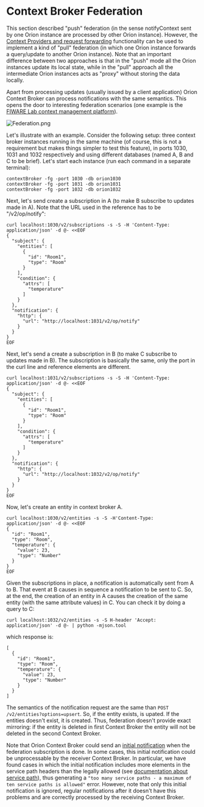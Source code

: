 # Context Broker Federation

This section described "push" federation (in the sense notifyContext
sent by one Orion instance are processed by other Orion instance).
However, the [Context Providers and request forwarding](context_providers.md)
functionality can be used to implement a kind of "pull" federation (in
which one Orion instance forwards a query/update to another Orion
instance). Note that an important difference between two approaches is
that in the "push" mode all the Orion instances update its local state,
while in the "pull" approach all the intermediate Orion instances acts
as "proxy" without storing the data locally.

Apart from processing updates (usually issued by a client application)
Orion Context Broker can process notifications with the same semantics.
This opens the door to interesting federation scenarios (one example is
the [FIWARE Lab context management platform](https://forge.fiware.org/plugins/mediawiki/wiki/fiware/index.php/FIWARE_Lab_Context_Management_Platform)).

![](Federation.png "Federation.png")

Let's illustrate with an example. Consider the following setup: three
context broker instances running in the same machine (of course, this is
not a requirement but makes things simpler to test this feature), in
ports 1030, 1031 and 1032 respectively and using different databases
(named A, B and C to be brief). Let's start each instance (run each
command in a separate terminal):

    contextBroker -fg -port 1030 -db orion1030
    contextBroker -fg -port 1031 -db orion1031
    contextBroker -fg -port 1032 -db orion1032

Next, let's send create a subscription in A (to make B subscribe to updates
made in A). Note that the URL used in the reference has to be
"/v2/op/notify":

```
curl localhost:1030/v2/subscriptions -s -S -H 'Content-Type: application/json' -d @- <<EOF
{
  "subject": {
    "entities": [
      {
        "id": "Room1",
        "type": "Room"
      }
    ],
    "condition": {
      "attrs": [
        "temperature"
      ]
    }
  },
  "notification": {
    "http": {
      "url": "http://localhost:1031/v2/op/notify"
    }
  }
}
EOF
```


Next, let's send a create a subscription in B (to make C subscribe to updates
made in B). The subscription is basically the same, only the port in the
curl line and reference elements are different.

```
curl localhost:1031/v2/subscriptions -s -S -H 'Content-Type: application/json' -d @- <<EOF
{
  "subject": {
    "entities": [
      {
        "id": "Room1",
        "type": "Room"
      }
    ],
    "condition": {
      "attrs": [
        "temperature"
      ]
    }
  },
  "notification": {
    "http": {
      "url": "http://localhost:1032/v2/op/notify"
    }
  }
}
EOF
```

Now, let's create an entity in context broker A.

```
curl localhost:1030/v2/entities -s -S -H'Content-Type: application/json' -d @- <<EOF
{
  "id": "Room1",
  "type": "Room",
  "temperature": {
    "value": 23,
    "type": "Number"
  }
}
EOF
```

Given the subscriptions in place, a notification is
automatically sent from A to B. That event at B causes in sequence a
notification to be sent to C. So, at the end, the creation of an
entity in A causes the creation of the same entity (with the same
attribute values) in C. You can check it by doing a query to C:

```
curl localhost:1032/v2/entities -s -S H-header 'Accept: application/json' -d @- | python -mjson.tool
```

which response is:

```
[
  {
    "id": "Room1",
    "type": "Room",
    "temperature": {
      "value": 23,
      "type": "Number"
    }
  }
]
```

The semantics of the notification request are the same than `POST /v2/entities?options=upsert`.
So, if the entity exists, is upated. If the entities doesn't exist, it is created. Thus,
federation doesn't provide exact mirroring: if the entity is deleted in
first Context Broker the entity will not be deleted in the second Context Broker.

Note that Orion Context Broker could send an [initial notification](initial_notification.md)
when the federation subscription is done. In some cases, this initial notification could be
unprocessable by the receiver Context Broker. In particular, we have found cases in which
the initial notification includes more elements in the service path headers than the legally
allowed (see [documentation about service path](service_path.md)), thus generating a
`"too many service paths - a maximum of ten service paths is allowed"` error. However, note
that only this initial notification is ignored, regular notifications after it doesn't have
this problems and are correctly processed by the receiving Context Broker.
